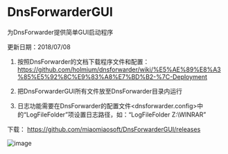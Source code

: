 # DnsForwarderGUI
为DnsForwarder提供简单GUI启动程序

更新日期：2018/07/08


1. 按照DnsForwarder的文档下载程序文件和配置：https://github.com/holmium/dnsforwarder/wiki/%E5%AE%89%E8%A3%85%E5%92%8C%E9%83%A8%E7%BD%B2-%7C-Deployment

2. 把DnsForwarderGUI所有文件放至DnsForwarder目录内运行

3. 日志功能需要在DnsForwarder的配置文件<dnsforwarder.config>中的“LogFileFolder”项设置日志路径，如：“LogFileFolder Z:\WINRAR”

下载：
https://github.com/miaomiaosoft/DnsForwarderGUI/releases

![image](https://raw.githubusercontent.com/miaomiaosoft/DnsForwarderGUI/master/images/image01.png)
